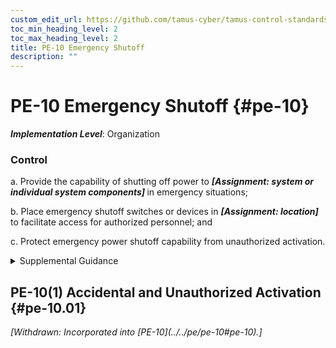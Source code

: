 ```yaml
---
custom_edit_url: https://github.com/tamus-cyber/tamus-control-standards/tree/main/content/tamus.edu/TAMUS_profile.xml
toc_min_heading_level: 2
toc_max_heading_level: 2
title: PE-10 Emergency Shutoff
description: ""
---
```


# PE-10 Emergency Shutoff {#pe-10}

_**Implementation Level**_: Organization

### Control

a. Provide the capability of shutting off power to <strong> <em>[Assignment: system or individual system components]</em> </strong> in emergency situations;

b. Place emergency shutoff switches or devices in <strong> <em>[Assignment: location]</em> </strong> to facilitate access for authorized personnel; and

c. Protect emergency power shutoff capability from unauthorized activation.

<details>
  <summary>Supplemental Guidance</summary>

Emergency power shutoff primarily applies to organizational facilities that contain concentrations of system resources, including data centers, mainframe computer rooms, server rooms, and areas with computer-controlled machinery.

</details>

## PE-10(1) Accidental and Unauthorized Activation {#pe-10.01}


<prop xmlns="http://csrc.nist.gov/ns/oscal/1.0" name="status" value="withdrawn">
               <em>[Withdrawn: Incorporated into [PE-10](../../pe/pe-10#pe-10).]</em>
            </prop>
            

